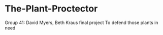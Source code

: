 # The-Plant-Proctector
Group 41: David Myers, Beth Kraus final project 
To defend those plants in need
